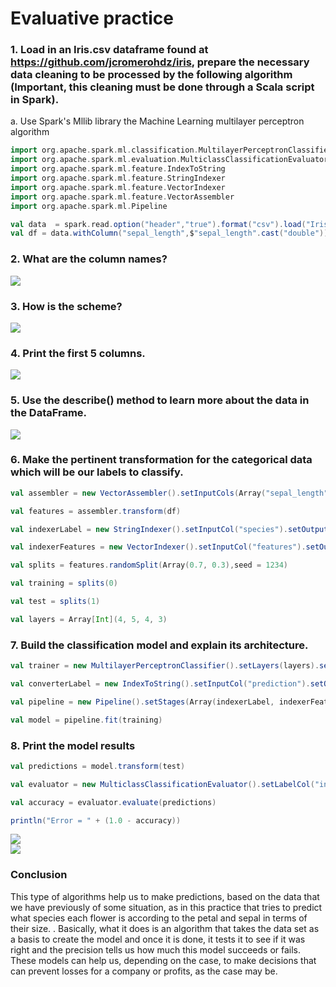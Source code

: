 # Evaluative practice
### 1. Load in an Iris.csv dataframe found at https://github.com/jcromerohdz/iris, prepare the necessary data cleaning to be processed by the following algorithm (Important, this cleaning must be done through a Scala script in Spark).
a. Use Spark's Mllib library the Machine Learning multilayer perceptron algorithm
  
```scala
import org.apache.spark.ml.classification.MultilayerPerceptronClassifier
import org.apache.spark.ml.evaluation.MulticlassClassificationEvaluator
import org.apache.spark.ml.feature.IndexToString
import org.apache.spark.ml.feature.StringIndexer
import org.apache.spark.ml.feature.VectorIndexer
import org.apache.spark.ml.feature.VectorAssembler
import org.apache.spark.ml.Pipeline

val data  = spark.read.option("header","true").format("csv").load("Iris.csv")
val df = data.withColumn("sepal_length",$"sepal_length".cast("double")).withColumn("sepal_width",$"sepal_width".cast("double")).withColumn("petal_length", $"petal_length".cast("double")).withColumn("petal_width", $"petal_width".cast("double"))
```
  
### 2. What are the column names?  
![](https://github.com/rafaelsanchezbaez/Big_Data/blob/Unit_3/evaluation/evaluation_practice/pic1.jpg) 
  
### 3. How is the scheme?  
![](https://github.com/rafaelsanchezbaez/Big_Data/blob/Unit_3/evaluation/evaluation_practice/pic2.jpg) 
  
### 4. Print the first 5 columns.  
![](https://github.com/rafaelsanchezbaez/Big_Data/blob/Unit_3/evaluation/evaluation_practice/pic3.jpg) 
  
### 5. Use the describe() method to learn more about the data in the DataFrame.  
![](https://github.com/rafaelsanchezbaez/Big_Data/blob/Unit_3/evaluation/evaluation_practice/pic4.jpg) 
  
### 6. Make the pertinent transformation for the categorical data which will be our labels to classify.
```scala
val assembler = new VectorAssembler().setInputCols(Array("sepal_length", "sepal_width", "petal_length", "petal_width")).setOutputCol("features")

val features = assembler.transform(df)

val indexerLabel = new StringIndexer().setInputCol("species").setOutputCol("indexedLabel").fit(features)

val indexerFeatures = new VectorIndexer().setInputCol("features").setOutputCol("indexedFeatures").setMaxCategories(4).fit(features)

val splits = features.randomSplit(Array(0.7, 0.3),seed = 1234)

val training = splits(0)

val test = splits(1)

val layers = Array[Int](4, 5, 4, 3)
```
  
### 7. Build the classification model and explain its architecture.
```scala
val trainer = new MultilayerPerceptronClassifier().setLayers(layers).setLabelCol("indexedLabel").setFeaturesCol("indexedFeatures").setBlockSize(128).setSeed(1234).setMaxIter(100)

val converterLabel = new IndexToString().setInputCol("prediction").setOutputCol("predictedLabel").setLabels(indexerLabel.labels)

val pipeline = new Pipeline().setStages(Array(indexerLabel, indexerFeatures, trainer, converterLabel))

val model = pipeline.fit(training)
```
  
### 8. Print the model results
```scala
val predictions = model.transform(test)

val evaluator = new MulticlassClassificationEvaluator().setLabelCol("indexedLabel").setPredictionCol("prediction").setMetricName("accuracy")

val accuracy = evaluator.evaluate(predictions)

println("Error = " + (1.0 - accuracy))
```  
![](https://github.com/rafaelsanchezbaez/Big_Data/blob/Unit_3/evaluation/evaluation_practice/pic5.jpg)  
![](https://github.com/rafaelsanchezbaez/Big_Data/blob/Unit_3/evaluation/evaluation_practice/pic6.jpg) 
   
### Conclusion
This type of algorithms help us to make predictions, based on the data that we have previously of some situation, as in this practice that tries to predict what species each flower is according to the petal and sepal in terms of their size. . Basically, what it does is an algorithm that takes the data set as a basis to create the model and once it is done, it tests it to see if it was right and the precision tells us how much this model succeeds or fails. These models can help us, depending on the case, to make decisions that can prevent losses for a company or profits, as the case may be.
